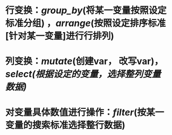# 行变换：***group_by***(将某一变量按照设定标准分组) ，***arrange***(按照设定排序标准[针对某一变量]进行行排列)
# 列变换：***mutate***(创建var， 改写var)，***select(根据设定的变量，选择整列变量数据)***
# 对变量具体数值进行操作：***filter***(按某一变量的搜索标准选择整行数据)

